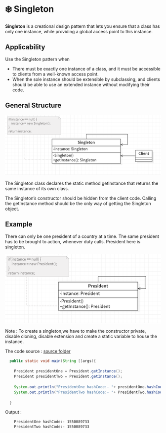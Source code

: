 # ❄️ Singleton

<b>Singleton</b> is a creational design pattern that lets you ensure that a class has only one instance, while providing a global access point to this instance.

## Applicability

Use the Singleton pattern when

- There must be exactly one instance of a class, and it must be accessible to
  clients from a well-known access point.
- When the sole instance should be extensible by subclassing, and clients
  should be able to use an extended instance without modifying their code.

## General Structure

<p align="center">
  <img src="../../images/singleton.png" width="700" />
</p>

The Singleton class declares the static method getInstance that returns the same instance of its own class.

The Singleton’s constructor should be hidden from the client code. Calling the getInstance method should be the only way of getting the Singleton object.

## Example

There can only be one president of a country at a time. The same president has to be brought to action, whenever duty calls. President here is singleton.

<p align="center">
  <img src="../../images/singleton-example.png" width="700" />
</p>

Note : To create a singleton,we have to make the constructor private, disable cloning, disable extension and create a static variable to house the instance.

The code source : [source folder](./src)

```Java
  public static void main(String []args){

    President presidentOne = President.getInstance();
    President presidentTwo = President.getInstance();

    System.out.println("PresidentOne hashCode:- "+ presidentOne.hashCode());
    System.out.println("PresidentTwo hashCode:- "+ PresidentTwo.hashCode());

  }

```

Output :

```
    PresidentOne hashCode:- 1550089733
    PresidentTwo hashCode:- 1550089733
```
